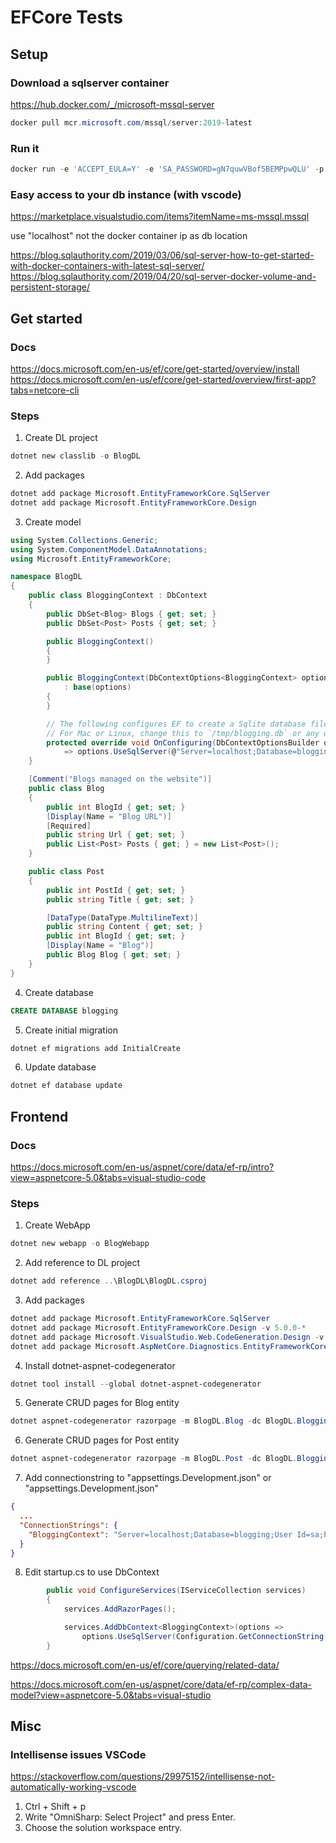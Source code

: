# EFCore Tests

## Setup

### Download a sqlserver container
https://hub.docker.com/_/microsoft-mssql-server

```powershell
docker pull mcr.microsoft.com/mssql/server:2019-latest
````
### Run it
```powershell
docker run -e 'ACCEPT_EULA=Y' -e 'SA_PASSWORD=gN7quwVBof5BEMPpwQLU' -p 1433:1433 -v "G:\Projects\Dotnet\EFCore:/sql" -d mcr.microsoft.com/mssql/server:2019-latest
```

### Easy access to your db instance (with vscode)
https://marketplace.visualstudio.com/items?itemName=ms-mssql.mssql

use "localhost" not the docker container ip as db location

https://blog.sqlauthority.com/2019/03/06/sql-server-how-to-get-started-with-docker-containers-with-latest-sql-server/
https://blog.sqlauthority.com/2019/04/20/sql-server-docker-volume-and-persistent-storage/

## Get started

### Docs
https://docs.microsoft.com/en-us/ef/core/get-started/overview/install
https://docs.microsoft.com/en-us/ef/core/get-started/overview/first-app?tabs=netcore-cli

### Steps
1. Create DL project
```powershell
dotnet new classlib -o BlogDL 
```
2. Add packages
```powershell
dotnet add package Microsoft.EntityFrameworkCore.SqlServer
dotnet add package Microsoft.EntityFrameworkCore.Design
```
3. Create model
```csharp
using System.Collections.Generic;
using System.ComponentModel.DataAnnotations;
using Microsoft.EntityFrameworkCore;

namespace BlogDL
{
    public class BloggingContext : DbContext
    {
        public DbSet<Blog> Blogs { get; set; }
        public DbSet<Post> Posts { get; set; }

        public BloggingContext()
        {
        }

        public BloggingContext(DbContextOptions<BloggingContext> options) 
            : base(options)
        {
        }

        // The following configures EF to create a Sqlite database file as `C:\blogging.db`.
        // For Mac or Linux, change this to `/tmp/blogging.db` or any other absolute path.
        protected override void OnConfiguring(DbContextOptionsBuilder options)
            => options.UseSqlServer(@"Server=localhost;Database=blogging;User Id=sa;Password=gN7quwVBof5BEMPpwQLU;");
    }

    [Comment("Blogs managed on the website")]
    public class Blog
    {
        public int BlogId { get; set; }
        [Display(Name = "Blog URL")]
        [Required]
        public string Url { get; set; }
        public List<Post> Posts { get; } = new List<Post>();
    }

    public class Post
    {
        public int PostId { get; set; }
        public string Title { get; set; }

        [DataType(DataType.MultilineText)]
        public string Content { get; set; }
        public int BlogId { get; set; }
        [Display(Name = "Blog")]
        public Blog Blog { get; set; }
    }
}
```
4. Create database 
```sql
CREATE DATABASE blogging
```
5. Create initial migration
```powershell
dotnet ef migrations add InitialCreate
```
6. Update database
```powershell
dotnet ef database update
```

## Frontend
### Docs
https://docs.microsoft.com/en-us/aspnet/core/data/ef-rp/intro?view=aspnetcore-5.0&tabs=visual-studio-code
### Steps
1. Create WebApp
```powershell
dotnet new webapp -o BlogWebapp
```
2. Add reference to DL project
```powershell
dotnet add reference ..\BlogDL\BlogDL.csproj
```
3. Add packages
```powershell
dotnet add package Microsoft.EntityFrameworkCore.SqlServer
dotnet add package Microsoft.EntityFrameworkCore.Design -v 5.0.0-*
dotnet add package Microsoft.VisualStudio.Web.CodeGeneration.Design -v 5.0.0-*
dotnet add package Microsoft.AspNetCore.Diagnostics.EntityFrameworkCore -v 5.0.0-* 
```
4. Install dotnet-aspnet-codegenerator
```powershell
dotnet tool install --global dotnet-aspnet-codegenerator
```
5. Generate CRUD pages for Blog entity
```powershell
dotnet aspnet-codegenerator razorpage -m BlogDL.Blog -dc BlogDL.BloggingContext -udl -outDir Pages\Blogs
```
6. Generate CRUD pages for Post entity
```powershell
dotnet aspnet-codegenerator razorpage -m BlogDL.Post -dc BlogDL.BloggingContext -udl -outDir Pages\BlogPosts
```
7. Add connectionstring to "appsettings.Development.json" or "appsettings.Development.json"
```json
{
  ...
  "ConnectionStrings": {
    "BloggingContext": "Server=localhost;Database=blogging;User Id=sa;Password=gN7quwVBof5BEMPpwQLU;"
  }
}
```
8. Edit startup.cs to use DbContext
```csharp
        public void ConfigureServices(IServiceCollection services)
        {
            services.AddRazorPages();

            services.AddDbContext<BloggingContext>(options =>
                options.UseSqlServer(Configuration.GetConnectionString("BloggingContext")));
        }

```

https://docs.microsoft.com/en-us/ef/core/querying/related-data/


https://docs.microsoft.com/en-us/aspnet/core/data/ef-rp/complex-data-model?view=aspnetcore-5.0&tabs=visual-studio

## Misc
### Intellisense issues VSCode
https://stackoverflow.com/questions/29975152/intellisense-not-automatically-working-vscode

1. Ctrl + Shift + p
2. Write "OmniSharp: Select Project" and press Enter.
3. Choose the solution workspace entry.